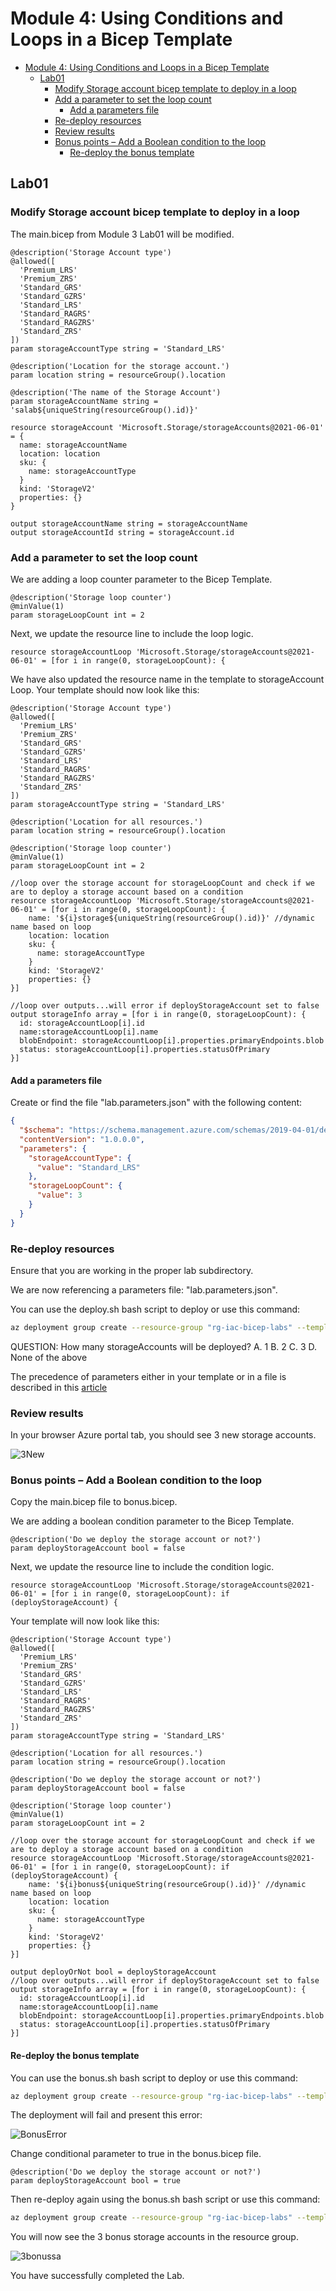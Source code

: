 # Module 4: Using Conditions and Loops in a Bicep Template

- [Module 4: Using Conditions and Loops in a Bicep Template](#module-4-using-conditions-and-loops-in-a-bicep-template)
  - [Lab01](#lab01)
    - [Modify Storage account bicep template to deploy in a loop](#modify-storage-account-bicep-template-to-deploy-in-a-loop)
    - [Add a parameter to set the loop count](#add-a-parameter-to-set-the-loop-count)
      - [Add a parameters file](#add-a-parameters-file)
    - [Re-deploy resources](#re-deploy-resources)
    - [Review results](#review-results)
    - [Bonus points – Add a Boolean condition to the loop](#bonus-points--add-a-boolean-condition-to-the-loop)
      - [Re-deploy the bonus template](#re-deploy-the-bonus-template)

## Lab01

### Modify Storage account bicep template to deploy in a loop

The main.bicep from Module 3 Lab01 will be modified.

```bicep
@description('Storage Account type')
@allowed([
  'Premium_LRS'
  'Premium_ZRS'
  'Standard_GRS'
  'Standard_GZRS'
  'Standard_LRS'
  'Standard_RAGRS'
  'Standard_RAGZRS'
  'Standard_ZRS'
])
param storageAccountType string = 'Standard_LRS'

@description('Location for the storage account.')
param location string = resourceGroup().location

@description('The name of the Storage Account')
param storageAccountName string = 'salab${uniqueString(resourceGroup().id)}'

resource storageAccount 'Microsoft.Storage/storageAccounts@2021-06-01' = {
  name: storageAccountName
  location: location
  sku: {
    name: storageAccountType
  }
  kind: 'StorageV2'
  properties: {}
}

output storageAccountName string = storageAccountName
output storageAccountId string = storageAccount.id
```

### Add a parameter to set the loop count

We are adding a loop counter parameter to the Bicep Template.

```bicep
@description('Storage loop counter')
@minValue(1)
param storageLoopCount int = 2
```

Next, we update the resource line to include the loop logic.

```bicep
resource storageAccountLoop 'Microsoft.Storage/storageAccounts@2021-06-01' = [for i in range(0, storageLoopCount): {
```

We have also updated the resource name in the template to storageAccount Loop.  Your template should now look like this:

```bicep
@description('Storage Account type')
@allowed([
  'Premium_LRS'
  'Premium_ZRS'
  'Standard_GRS'
  'Standard_GZRS'
  'Standard_LRS'
  'Standard_RAGRS'
  'Standard_RAGZRS'
  'Standard_ZRS'
])
param storageAccountType string = 'Standard_LRS'

@description('Location for all resources.')
param location string = resourceGroup().location

@description('Storage loop counter')
@minValue(1)
param storageLoopCount int = 2

//loop over the storage account for storageLoopCount and check if we are to deploy a storage account based on a condition
resource storageAccountLoop 'Microsoft.Storage/storageAccounts@2021-06-01' = [for i in range(0, storageLoopCount): {
    name: '${i}storage${uniqueString(resourceGroup().id)}' //dynamic name based on loop
    location: location
    sku: {
      name: storageAccountType
    }
    kind: 'StorageV2'
    properties: {}
}]

//loop over outputs...will error if deployStorageAccount set to false
output storageInfo array = [for i in range(0, storageLoopCount): {
  id: storageAccountLoop[i].id
  name:storageAccountLoop[i].name
  blobEndpoint: storageAccountLoop[i].properties.primaryEndpoints.blob
  status: storageAccountLoop[i].properties.statusOfPrimary
}]
```

#### Add a parameters file

Create or find the file "lab.parameters.json" with the following content:

```json
{
  "$schema": "https://schema.management.azure.com/schemas/2019-04-01/deploymentParameters.json#",
  "contentVersion": "1.0.0.0",
  "parameters": {
    "storageAccountType": {
      "value": "Standard_LRS"
    },
    "storageLoopCount": {
      "value": 3
    }
  }
}
```

### Re-deploy resources

Ensure that you are working in the proper lab subdirectory.

We are now referencing a parameters file: "lab.parameters.json".

You can use the deploy.sh bash script to deploy or use this command:

```bash
az deployment group create --resource-group "rg-iac-bicep-labs" --template-file "main.bicep" --parameters "lab.parameters.json"
```

QUESTION: How many storageAccounts will be deployed?
    A. 1
    B. 2
    C. 3
    D. None of the above

The precedence of parameters either in your template or in a file is described in this [article](https://learn.microsoft.com/en-us/azure/azure-resource-manager/bicep/parameter-files#parameter-name-conflicts)

### Review results

In your browser Azure portal tab, you should see 3 new storage accounts.

![3New](../../../../images/saloopresults.png)

### Bonus points – Add a Boolean condition to the loop

Copy the main.bicep file to bonus.bicep.

We are adding a boolean condition parameter to the Bicep Template.

```bicep
@description('Do we deploy the storage account or not?')
param deployStorageAccount bool = false
```

Next, we update the resource line to include the condition logic.

```bicep
resource storageAccountLoop 'Microsoft.Storage/storageAccounts@2021-06-01' = [for i in range(0, storageLoopCount): if (deployStorageAccount) {
```

Your template will now look like this:

```bicep
@description('Storage Account type')
@allowed([
  'Premium_LRS'
  'Premium_ZRS'
  'Standard_GRS'
  'Standard_GZRS'
  'Standard_LRS'
  'Standard_RAGRS'
  'Standard_RAGZRS'
  'Standard_ZRS'
])
param storageAccountType string = 'Standard_LRS'

@description('Location for all resources.')
param location string = resourceGroup().location

@description('Do we deploy the storage account or not?')
param deployStorageAccount bool = false

@description('Storage loop counter')
@minValue(1)
param storageLoopCount int = 2

//loop over the storage account for storageLoopCount and check if we are to deploy a storage account based on a condition
resource storageAccountLoop 'Microsoft.Storage/storageAccounts@2021-06-01' = [for i in range(0, storageLoopCount): if (deployStorageAccount) {
    name: '${i}bonus${uniqueString(resourceGroup().id)}' //dynamic name based on loop
    location: location
    sku: {
      name: storageAccountType
    }
    kind: 'StorageV2'
    properties: {}
}]

output deployOrNot bool = deployStorageAccount
//loop over outputs...will error if deployStorageAccount set to false
output storageInfo array = [for i in range(0, storageLoopCount): {
  id: storageAccountLoop[i].id
  name:storageAccountLoop[i].name
  blobEndpoint: storageAccountLoop[i].properties.primaryEndpoints.blob
  status: storageAccountLoop[i].properties.statusOfPrimary
}]
```

#### Re-deploy the bonus template

You can use the bonus.sh bash script to deploy or use this command:

```bash
az deployment group create --resource-group "rg-iac-bicep-labs" --template-file "bonus.bicep" --parameters "lab.parameters.json"
```

The deployment will fail and present this error:

![BonusError](../../../../images/bonusfail.png)

Change conditional parameter to true in the bonus.bicep file.

```bicep
@description('Do we deploy the storage account or not?')
param deployStorageAccount bool = true
```

Then re-deploy again using the bonus.sh bash script or use this command:

```bash
az deployment group create --resource-group "rg-iac-bicep-labs" --template-file "bonus.bicep" --parameters "lab.parameters.json"
```

You will now see the 3 bonus storage accounts in the resource group.

![3bonussa](../../../../images/3bonussa.png)

You have successfully completed the Lab.
